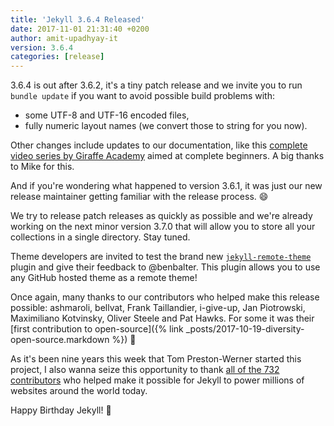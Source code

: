 ```yaml
---
title: 'Jekyll 3.6.4 Released'
date: 2017-11-01 21:31:40 +0200
author: amit-upadhyay-it
version: 3.6.4
categories: [release]
---
```


3.6.4 is out after 3.6.2, it's a tiny patch release and we invite you to run `bundle update`
if you want to avoid possible build problems with:

* some UTF-8 and UTF-16 encoded files,
* fully numeric layout names (we convert those to string for you now).

Other changes include updates to our documentation, like this [complete
video series by Giraffe Academy](../tutorials/video-walkthroughs/) aimed at
complete beginners. A big thanks to Mike for this.

And if you're wondering what happened to version 3.6.1, it was just our new
release maintainer getting familiar with the release process. 😄

We try to release patch releases as quickly as possible and we're already
working on the next minor version 3.7.0 that will allow you to store all your
collections in a single directory. Stay tuned.

Theme developers are invited to test the brand new
[`jekyll-remote-theme`](https://github.com/benbalter/jekyll-remote-theme) plugin
and give their feedback to @benbalter. This plugin allows you to use any
GitHub hosted theme as a remote theme!

Once again, many thanks to our contributors who helped make this release possible:
ashmaroli, bellvat, Frank Taillandier, i-give-up, Jan Piotrowski, Maximiliano
Kotvinsky, Oliver Steele and Pat Hawks. For some it was their [first
contribution to open-source]({% link
_posts/2017-10-19-diversity-open-source.markdown %}) 👏

As it's been nine years this week that Tom Preston-Werner started this project,
I also wanna seize this opportunity to thank [all of the 732 contributors](https://github.com/jekyll/jekyll/graphs/contributors) who
helped make it possible for Jekyll to power millions of websites around the world
today.

Happy Birthday Jekyll! 🎂
